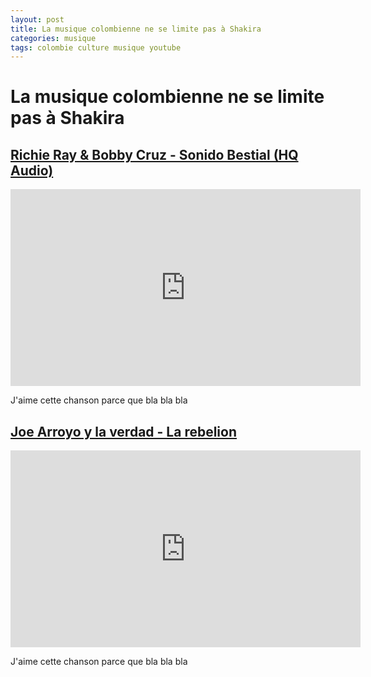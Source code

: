 ```yaml
---
layout: post
title: La musique colombienne ne se limite pas à Shakira
categories: musique
tags: colombie culture musique youtube
---
```


# La musique colombienne ne se limite pas à Shakira

## [Richie Ray & Bobby Cruz - Sonido Bestial (HQ Audio)](http://youtu.be/dzLTFQE4vGE)

<iframe width="560" height="315" src="http://www.youtube.com/embed/dzLTFQE4vGE" frameborder="0" allowfullscreen></iframe>

J'aime cette chanson parce que bla bla bla

## [Joe Arroyo y la verdad - La rebelion](http://youtu.be/Nhtn3HROvgA)

<iframe width="560" height="315" src="http://www.youtube.com/embed/Nhtn3HROvgA" frameborder="0" allowfullscreen></iframe>

J'aime cette chanson parce que bla bla bla
